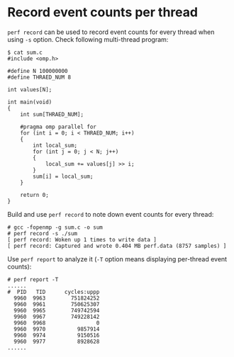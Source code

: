 # Record event counts per thread

`perf record` can be used to record event counts for every thread when using `-s` option. Check following multi-thread program:  

```
$ cat sum.c
#include <omp.h>

#define N 100000000
#define THRAED_NUM 8

int values[N];

int main(void)
{
    int sum[THRAED_NUM];

    #pragma omp parallel for
    for (int i = 0; i < THRAED_NUM; i++)
    {
        int local_sum;
        for (int j = 0; j < N; j++)
        {
            local_sum += values[j] >> i;
        }
        sum[i] = local_sum;
    }

    return 0;
}
```

Build and use `perf record` to note down event counts for every thread:  

```
# gcc -fopenmp -g sum.c -o sum
# perf record -s ./sum
[ perf record: Woken up 1 times to write data ]
[ perf record: Captured and wrote 0.404 MB perf.data (8757 samples) ]
```

Use `perf report` to analyze it (`-T` option means displaying per-thread event counts):  

```
# perf report -T
......
#  PID   TID      cycles:uppp
  9960  9963        751824252
  9960  9961        750625307
  9960  9965        749742594
  9960  9967        749228142
  9960  9968                0
  9960  9970          9857914
  9960  9974          9150516
  9960  9977          8928628
......
```

